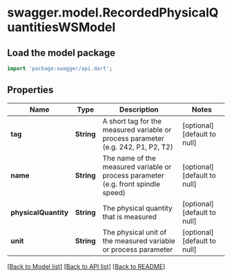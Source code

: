 # swagger.model.RecordedPhysicalQuantitiesWSModel

## Load the model package
```dart
import 'package:swagger/api.dart';
```

## Properties
Name | Type | Description | Notes
------------ | ------------- | ------------- | -------------
**tag** | **String** | A short tag for the measured variable or process parameter (e.g. 242, P1, P2, T2) | [optional] [default to null]
**name** | **String** | The name of the measured variable or process parameter (e.g. front spindle speed) | [optional] [default to null]
**physicalQuantity** | **String** | The physical quantity that is measured | [optional] [default to null]
**unit** | **String** | The physical unit of the measured variable or process parameter | [optional] [default to null]

[[Back to Model list]](../README.md#documentation-for-models) [[Back to API list]](../README.md#documentation-for-api-endpoints) [[Back to README]](../README.md)

